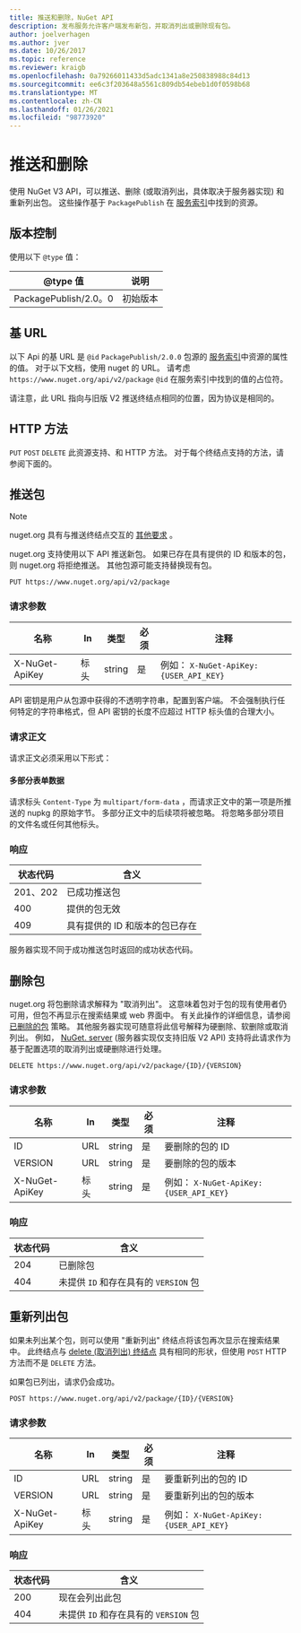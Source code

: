 ```yaml
---
title: 推送和删除，NuGet API
description: 发布服务允许客户端发布新包，并取消列出或删除现有包。
author: joelverhagen
ms.author: jver
ms.date: 10/26/2017
ms.topic: reference
ms.reviewer: kraigb
ms.openlocfilehash: 0a79266011433d5adc1341a8e250838988c84d13
ms.sourcegitcommit: ee6c3f203648a5561c809db54ebeb1d0f0598b68
ms.translationtype: MT
ms.contentlocale: zh-CN
ms.lasthandoff: 01/26/2021
ms.locfileid: "98773920"
---
```

# <a name="push-and-delete"></a>推送和删除

使用 NuGet V3 API，可以推送、删除 (或取消列出，具体取决于服务器实现) 和重新列出包。 这些操作基于 `PackagePublish` 在 [服务索引](service-index.md)中找到的资源。

## <a name="versioning"></a>版本控制

使用以下 `@type` 值：

@type 值          | 说明
-------------------- | -----
PackagePublish/2.0。0 | 初始版本

## <a name="base-url"></a>基 URL

以下 Api 的基 URL 是 `@id` `PackagePublish/2.0.0` 包源的 [服务索引](service-index.md)中资源的属性的值。 对于以下文档，使用 nuget 的 URL。 请考虑 `https://www.nuget.org/api/v2/package` `@id` 在服务索引中找到的值的占位符。

请注意，此 URL 指向与旧版 V2 推送终结点相同的位置，因为协议是相同的。

## <a name="http-methods"></a>HTTP 方法

`PUT` `POST` `DELETE` 此资源支持、和 HTTP 方法。 对于每个终结点支持的方法，请参阅下面的。

## <a name="push-a-package"></a>推送包

> [!Note]
> nuget.org 具有与推送终结点交互的 [其他要求](NuGet-Protocols.md) 。

nuget.org 支持使用以下 API 推送新包。 如果已存在具有提供的 ID 和版本的包，则 nuget.org 将拒绝推送。 其他包源可能支持替换现有包。

```
PUT https://www.nuget.org/api/v2/package
```

### <a name="request-parameters"></a>请求参数

名称           | In     | 类型   | 必须 | 注释
-------------- | ------ | ------ | -------- | -----
X-NuGet-ApiKey | 标头 | string | 是      | 例如： `X-NuGet-ApiKey: {USER_API_KEY}`

API 密钥是用户从包源中获得的不透明字符串，配置到客户端。 不会强制执行任何特定的字符串格式，但 API 密钥的长度不应超过 HTTP 标头值的合理大小。

### <a name="request-body"></a>请求正文

请求正文必须采用以下形式：

#### <a name="multipart-form-data"></a>多部分表单数据

请求标头 `Content-Type` 为 `multipart/form-data` ，而请求正文中的第一项是所推送的 nupkg 的原始字节。 多部分正文中的后续项将被忽略。 将忽略多部分项目的文件名或任何其他标头。

### <a name="response"></a>响应

状态代码 | 含义
----------- | -------
201、202    | 已成功推送包
400         | 提供的包无效
409         | 具有提供的 ID 和版本的包已存在

服务器实现不同于成功推送包时返回的成功状态代码。

## <a name="delete-a-package"></a>删除包

nuget.org 将包删除请求解释为 "取消列出"。 这意味着包对于包的现有使用者仍可用，但包不再显示在搜索结果或 web 界面中。 有关此操作的详细信息，请参阅 [已删除的包](../nuget-org/policies/deleting-packages.md) 策略。 其他服务器实现可随意将此信号解释为硬删除、软删除或取消列出。 例如， [NuGet. server](https://www.nuget.org/packages/NuGet.Server) (服务器实现仅支持旧版 V2 API) 支持将此请求作为基于配置选项的取消列出或硬删除进行处理。

```
DELETE https://www.nuget.org/api/v2/package/{ID}/{VERSION}
```

### <a name="request-parameters"></a>请求参数

名称           | In     | 类型   | 必须 | 注释
-------------- | ------ | ------ | -------- | -----
ID             | URL    | string | 是      | 要删除的包的 ID
VERSION        | URL    | string | 是      | 要删除的包的版本
X-NuGet-ApiKey | 标头 | string | 是      | 例如： `X-NuGet-ApiKey: {USER_API_KEY}`

### <a name="response"></a>响应

状态代码 | 含义
----------- | -------
204         | 已删除包
404         | 未提供 `ID` 和存在具有的 `VERSION` 包

## <a name="relist-a-package"></a>重新列出包

如果未列出某个包，则可以使用 "重新列出" 终结点将该包再次显示在搜索结果中。 此终结点与 [delete (取消列出) 终结点](#delete-a-package) 具有相同的形状，但使用 `POST` HTTP 方法而不是 `DELETE` 方法。

如果包已列出，请求仍会成功。

```
POST https://www.nuget.org/api/v2/package/{ID}/{VERSION}
```

### <a name="request-parameters"></a>请求参数

名称           | In     | 类型   | 必须 | 注释
-------------- | ------ | ------ | -------- | -----
ID             | URL    | string | 是      | 要重新列出的包的 ID
VERSION        | URL    | string | 是      | 要重新列出的包的版本
X-NuGet-ApiKey | 标头 | string | 是      | 例如： `X-NuGet-ApiKey: {USER_API_KEY}`

### <a name="response"></a>响应

状态代码 | 含义
----------- | -------
200         | 现在会列出此包
404         | 未提供 `ID` 和存在具有的 `VERSION` 包
